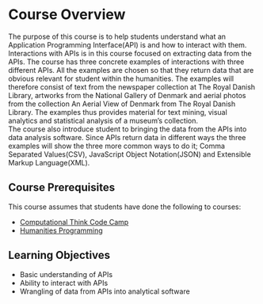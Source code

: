 # Course Overview
The purpose of this course is to help students understand what an Application Programming Interface(API) is and how to interact with them. Interactions with APIs is in this course focused on extracting data from the APIs. The course has three concrete examples of interactions with three different APIs. All the examples are chosen so that they return data that are obvious relevant for student within the humanities. The examples will therefore consist of text from the newspaper collection at The Royal Danish Library, artworks from the National Gallery of Denmark and aerial photos from the collection An Aerial View of Denmark from The Royal Danish Library. The examples thus provides material for text mining, visual analytics and statistical analysis of a museum’s collection.  
The course also introduce student to bringing the data from the APIs into data analysis software. Since APIs return data in different ways the three examples will show the three more common ways to do it; Comma Separated Values(CSV), JavaScript Object Notation(JSON) and Extensible Markup Language(XML). 

## Course Prerequisites
This course assumes that students have done the following to courses:

- [Computational Think Code Camp](https://chcaa.au.dk/#/courses/CT_Code_Camps)  
- [Humanities Programming](https://chcaa.au.dk/#/courses/Humanities_Programming)  

## Learning Objectives
- Basic understanding of APIs
- Ability to interact with APIs
- Wrangling of data from APIs into analytical software

